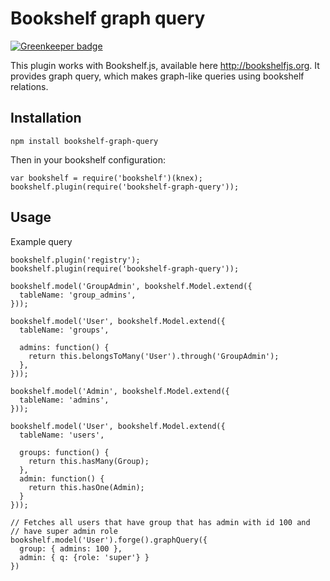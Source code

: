 # Bookshelf graph query

[![Greenkeeper badge](https://badges.greenkeeper.io/offlinehacker/bookshelf-graph-query.svg)](https://greenkeeper.io/)

This plugin works with Bookshelf.js, available here http://bookshelfjs.org.
It provides graph query, which makes graph-like queries using bookshelf
relations.

## Installation

    npm install bookshelf-graph-query

Then in your bookshelf configuration:

    var bookshelf = require('bookshelf')(knex);
    bookshelf.plugin(require('bookshelf-graph-query'));

## Usage

Example query

    bookshelf.plugin('registry');
    bookshelf.plugin(require('bookshelf-graph-query'));

    bookshelf.model('GroupAdmin', bookshelf.Model.extend({
      tableName: 'group_admins',
    }));

    bookshelf.model('User', bookshelf.Model.extend({
      tableName: 'groups',

      admins: function() {
        return this.belongsToMany('User').through('GroupAdmin');
      },
    }));

    bookshelf.model('Admin', bookshelf.Model.extend({
      tableName: 'admins',
    }));

    bookshelf.model('User', bookshelf.Model.extend({
      tableName: 'users',

      groups: function() {
        return this.hasMany(Group);
      },
      admin: function() {
        return this.hasOne(Admin);
      }
    }));

    // Fetches all users that have group that has admin with id 100 and
    // have super admin role
    bookshelf.model('User').forge().graphQuery({
      group: { admins: 100 },
      admin: { q: {role: 'super'} }
    })

